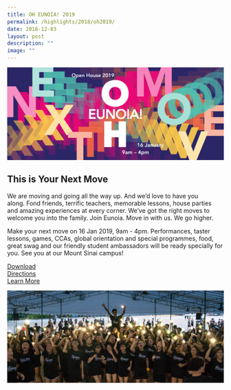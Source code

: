 ```yaml
---
title: OH EUNOIA! 2019
permalink: /highlights/2018/oh2019/
date: 2018-12-03
layout: post
description: ""
image: ""
---
```

![](/images/OH2019_Banner_5k.png)

## This is Your Next Move

We are moving and going all the way up. And we’d love to have you along. Fond friends, terrific teachers, memorable lessons, house parties and amazing experiences at every corner. We’ve got the right moves to welcome you into the family. Join Eunoia. Move in with us. We go higher.

Make your next move on 16 Jan 2019, 9am - 4pm. Performances, taster lessons, games, CCAs, global orientation and special programmes, food, great swag and our friendly student ambassadors will be ready specially for you. See you at our Mount Sinai campus!

[Download](/files/OH2019-Programme.pdf)   
[Directions](#Directions)   
[Learn More](https://eunoiajc.moe.edu.sg/nextmove/)

![](/images/OH2019_Lights.jpg)



